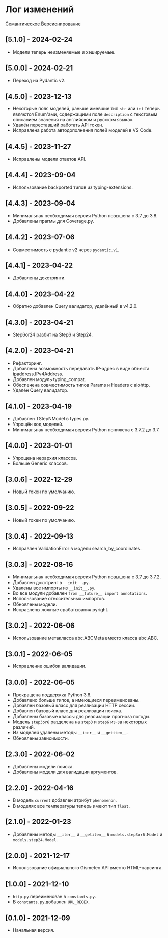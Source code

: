 # Лог изменений

[Семантическое Версионирование](https://semver.org/lang/ru/)

## [5.1.0] - 2024-02-24

- Модели теперь неизменяемые и хэшируемые.

## [5.0.0] - 2024-02-21

- Переход на Pydantic v2.

## [4.5.0] - 2023-12-13

- Некоторые поля моделей, раньше имевшие тип `str` или `int` теперь являются Enum'ами, содержащими поле `description` с текстовым описанием значения на английском и русском языках.
- Удалён переставший работать API токен.
- Исправлена работа автодополнения полей моделей в VS Code.

## [4.4.5] - 2023-11-27

- Исправлены модели ответов API.

## [4.4.4] - 2023-09-04

- Использование backported типов из typing-extensions.

## [4.4.3] - 2023-09-04

- Минимальная необходимая версия Python повышена с 3.7 до 3.8.
- Добавлены прагмы для Coverage.py.

## [4.4.2] - 2023-07-06

- Совместимость с pydantic v2 через `pydantic.v1`.

## [4.4.1] - 2023-04-22

- Добавлены докстринги.

## [4.4.0] - 2023-04-22

- Обратно добавлен Query валидатор, удалённый в v4.2.0.

## [4.3.0] - 2023-04-21

- Step6or24 разбит на Step6 и Step24.

## [4.2.0] - 2023-04-21

- Рефакторинг.
- Добавлена возможность передавать IP-адрес в виде объекта ipaddress.IPv4Address.
- Добавлен модуль typing_compat.
- Обеспечена совместимость типов Params и Headers с aiohttp.
- Удалён Query валидатор.

## [4.1.0] - 2023-04-19

- Добавлен TStepNModel в types.py.
- Упрощён код моделей.
- Минимальная необходимая версия Python понижена с 3.7.2 до 3.7.

## [4.0.0] - 2023-01-01

- Упрощена иерархия классов.
- Больше Generic классов.

## [3.0.6] - 2022-12-29

- Новый токен по умолчанию.

## [3.0.5] - 2022-09-22

- Новый токен по умолчанию.

## [3.0.4] - 2022-09-13

- Исправлен ValidationError в модели search_by_coordinates.

## [3.0.3] - 2022-08-16

- Минимальная необходимая версия Python повышена с 3.7 до 3.7.2.
- Добавлен докстринг в `__init__.py`.
- Удалены все импорты из `__init__.py`.
- Во все модули добавлен `from __future__ import annotations`.
- Использование относительных импортов.
- Обновлены модели.
- Исправлены ложные срабатывания pyright.

## [3.0.2] - 2022-06-06

- Использование метакласса abc.ABCMeta вместо класса abc.ABC.

## [3.0.1] - 2022-06-05

- Исправление ошибок валидации.

## [3.0.0] - 2022-06-05

- Прекращена поддержка Python 3.6.
- Добавлено больше типов, а имеющиеся переименованы.
- Добавлен базовый класс для реализации HTTP сессии.
- Добавлен базовый класс для реализации поиска.
- Добавлены базовые классы для реализации прогноза погоды.
- Модель `step3or6` разделена на `step3` и `step6` из-за некоторых различий.
- Из моделей удалены методы `__iter__` и `__getitem__`.
- Обновлены зависимости.

## [2.3.0] - 2022-06-02

- Добавлены модели поиска.
- Добавлены модели для валидации аргументов.

## [2.2.0] - 2022-04-16

- В модель `current` добавлен атрибут `phenomenon`.
- В моделях все температуры теперь имеют тип `float`.

## [2.1.0] - 2022-01-23

- Добавлены методы `__iter__` и `__getitem__` в `models.step3or6.Model` и `models.step24.Model`.

## [2.0.0] - 2021-12-17

- Использование официального Gismeteo API вместо HTML-парсинга.

## [1.0.0] - 2021-12-10

- `http.py` переименован в `constants.py`.
- В `constants.py` добавлен `URL_REGEX`.

## [0.1.0] - 2021-12-09

- Начальная версия.
